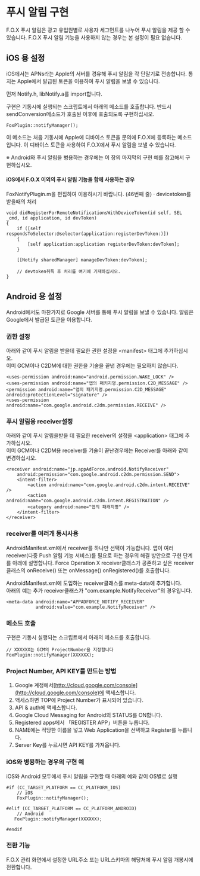# 푸시 알림 구현

F.O.X 푸시 알림은 광고 유입원별로 사용​​자 세그먼트를 나누어 푸시 알림을 제공 할 수 있습니다. F.O.X 푸시 알림 기능을 사용하지 않는 경우는 본 설정이 필요 없습니다.


## iOS 용 설정

iOS에서는 APNs라는 Apple의 서버를 경유해 푸시 알림을 각 단말기로 전송합니다.
통지는 Apple에서 발급된 토큰을 이용하여 푸시 알림을 보낼 수 있습니다.

먼저 Notify.h, libNotify.a를 import합니다.

구현은 기동시에 실행되는 스크립트에서 아래의 메소드를 호출합니다.
반드시 sendConversion메소드가 호출된 이후에 호출되도록 구현하십시오.

	FoxPlugin::notifyManager();

이 메소드는 처음 기동시에 Apple에 디바이스 토큰을 문의에 F.O.X에 등록하는 메소드입니다.
이 디바이스 토큰을 사용하여 F.O.X에서 푸시 알림을 보낼 수 있습니다.

※ Android와 푸시 알림을 병용하는 경우에는 이 장의 마지막의 구현 예를 참고해서 구현하십시오.


#### iOS에서 F.O.​​X 이외의 푸시 알림 기능을 함께 사용하는 경우

FoxNotifyPlugin.m을 편집하여 이용하시기 바랍니다. (46번째 줄)
· devicetoken를 받을때의 처리


	void didRegisterForRemoteNotificationsWithDeviceToken(id self, SEL _cmd, id application, id devToken)
	{
    	if ([self respondsToSelector:@selector(application:registerDevToken:)])
	    {
    	    [self application:application registerDevToken:devToken];
    	}
    
		[[Notify sharedManager] manageDevToken:devToken];
    
		// devtoken취득 후 처리를 여기에 기재하십시오.
	}

## Android 용 설정

Android에서도 마찬가지로 Google 서버를 통해 푸시 알림을 보낼 수 있습니다.
알림은 Google에서 발급된 토큰을 이용합니다.


### 권한 설정

아래와 같이 푸시 알림을 받을데 필요한 권한 설정을 \<manifest\> 태그에 추가하십시오. <br>
이미 GCM이나 C2DM에 대한 권한을 기술을 끝낸 경우에는 필요하지 않습니다.


	<uses-permission android:name="android.permission.WAKE_LOCK" />
	<uses-permission android:name="앱의 패키지명.permission.C2D_MESSAGE" />
	<permission android:name="앱의 패키지명.permission.C2D_MESSAGE" android:protectionLevel="signature" />
	<uses-permission android:name="com.google.android.c2dm.permission.RECEIVE" />


### 푸시 알림용 receiver설정

아래와 같이 푸시 알림을받을 데 필요한 receiver의 설정을 \<application\> 태그에 추가하십시오. <br>
이미 GCM이나 C2DM용 receiver를 기술이 끝난경우에는 Receiver를 아래와 같이 변경하십시오.


	<receiver android:name="jp.appAdForce.android.NotifyReceiver"
		android:permission="com.google.android.c2dm.permission.SEND">
		<intent-filter>
			<action android:name="com.google.android.c2dm.intent.RECEIVE" />
			<action android:name="com.google.android.c2dm.intent.REGISTRATION" />
			<category android:name="앱의 패캐지명" />
		</intent-filter>
	</receiver>


### receiver를 여러개 동시사용

AndroidManifest.xml에서 receiver를 하나만 선택이 가능합니다. 앱이 여러 receiver(다중 Push 알림 기능 서비스)를 필요로 하는 경우의 해결 방안으로 구현 단계를 아래에 설명합니다.
Force Operation X receiver클래스가 공존하고 싶은 receiver클래스의 onReceive() 또는 onMessage() onRegistered()를 호출합니다.


AndroidManifest.xml에 도입하는 receiver클래스를 meta-data에 추가합니다. <br>
아래의 예는 추가 receiver클래스가 "com.example.NotifyReceiver"의 경우입니다.

	<meta-data android:name="APPADFORCE_NOTIFY_RECEIVER"
			   android:value="com.example.NotifyReceiver" />



### 메소드 호출

구현은 기동시 실행되는 스크립트에서 아래의 메소드를 호출합니다.

	// XXXXXX는 GCM의 ProjectNumber을 지정합니다
	FoxPlugin::notifyManager(XXXXXX);

### Project Number, API KEY를 만드는 방법

1. Google 계정에서[http://cloud.google.com/console](http://cloud.google.com/console)에 액세스합니다.
2. 액세스하면 TOP에 Project Number가 표시되어 있습니다.
3. API & auth에 액세스합니다.
4. Google Cloud Messaging for Android의 STATUS를 ON합니다.
5. Registered apps에서 「REGISTER APP」버튼을 누릅니다.
6. NAME에는 적당한 이름을 넣고 Web Application을 선택하고 Register를 누릅니다.
7. Server Key를 누르시면 API KEY를 가져옵니다.

### iOS와 병용하는 경우의 구현 예

iOS와 Android 모두에서 푸시 알림을 구현할 때 아래의 예와 같이 OS별로 실행

	#if (CC_TARGET_PLATFORM == CC_PLATFORM_IOS)
		// iOS
		FoxPlugin::notifyManager();

	#elif (CC_TARGET_PLATFORM == CC_PLATFORM_ANDROID)
		// Android
	   FoxPlugin::notifyManager(XXXXXX);

	#endif

### 전환 기능

F.O.X 관리 화면에서 설정한 URL주소 또는 URL스키마의 해당처에 푸시 알림 개봉시에 전환합니다.